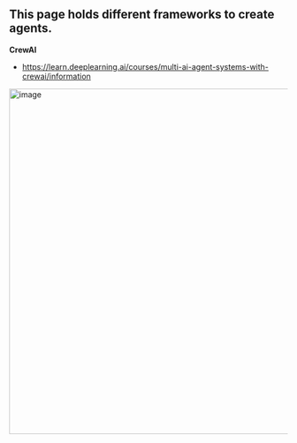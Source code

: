 This page holds different frameworks to create agents.
---
**CrewAI**
- https://learn.deeplearning.ai/courses/multi-ai-agent-systems-with-crewai/information
<img width="1220" height="625" alt="image" src="https://github.com/user-attachments/assets/1691d3a7-6ca6-4d6a-a04d-4c4b8dc9adcf" />

